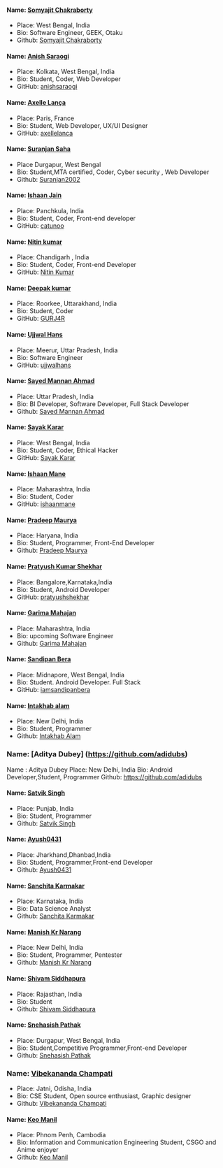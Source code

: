 #### Name: [Somyajit Chakraborty](https://github.com/Samsomyajit)
- Place: West Bengal, India
- Bio: Software Engineer, GEEK, Otaku
- Github: [Somyajit Chakraborty](https://github.com/Samsomyajit)

#### Name: [Anish Saraogi](https://github.com/anishsaraogi)
- Place: Kolkata, West Bengal, India
- Bio: Student, Coder, Web Developer
- GitHub: [anishsaraogi](https://github.com/anishsaraogi)

#### Name: [Axelle Lança](https://github.com/axellelanca)
- Place: Paris, France
- Bio: Student, Web Developer, UX/UI Designer
- GitHub: [axellelanca](https://github.com/axellelanca)

#### Name: [Suranjan Saha](https://github.com/Suranjan2002)
- Place Durgapur, West Bengal
- Bio: Student,MTA certified, Coder, Cyber security , Web Developer
- Github: [Suranjan2002](https://github.com/Suranjan2002)

#### Name: [Ishaan Jain](https://github.com/catunoo)
- Place: Panchkula, India
- Bio: Student, Coder, Front-end developer
- GitHub: [catunoo](https://github.com/catunoo)

#### Name: [Nitin kumar](https://github.com/capt-doki)
- Place: Chandigarh , India
- Bio: Student, Coder, Front-end Developer
- GitHub: [Nitin Kumar](https://github.com/capt-doki)

#### Name: [Deepak kumar](https://github.com/GURJ4R)
- Place: Roorkee, Uttarakhand, India
- Bio: Student, Coder
- GitHub: [GURJ4R](https://github.com/GURJ4R)

#### Name: [Ujjwal Hans](https://github.com/ujjwalhans)
- Place: Meerur, Uttar Pradesh, India
- Bio: Software Engineer
- GitHub: [ujjwalhans](https://github.com/ujjwalhans)

#### Name: [Sayed Mannan Ahmad](https://github.com/MannanAhmad)
- Place: Uttar Pradesh, India
- Bio: BI Developer, Software Developer, Full Stack Developer
- Github: [Sayed Mannan Ahmad](https://github.com/MannanAhmad)

#### Name: [Sayak Karar](https://github.com/Sayak-Karar-2581)
- Place: West Bengal, India
- Bio: Student, Coder, Ethical Hacker
- GitHub: [Sayak Karar](https://github.com/Sayak-Karar-2581)


#### Name: [Ishaan Mane](https://github.com/ishaanmane)
- Place: Maharashtra, India
- Bio: Student, Coder
- GitHub: [ishaanmane](https://github.com/ishaanmane)


#### Name: [Pradeep Maurya](https://github.com/mauryapradeep)
- Place: Haryana, India
- Bio: Student, Programmer, Front-End Developer 
- Github: [Pradeep Maurya](https://github.com/mauryapradeep)



#### Name: [Pratyush Kumar Shekhar](https://github.com/pratyushshekhar/)
- Place: Bangalore,Karnataka,India
- Bio: Student, Android Developer
- GitHub: [pratyushshekhar](https://github.com/pratyushshekhar/)

#### Name: [Garima Mahajan](https://github.com/GarimaMahajan20)
- Place: Maharashtra, India
- Bio: upcoming Software Engineer
- Github: [Garima Mahajan](https://github.com/GarimaMahajan20)


#### Name: [Sandipan Bera](https://github.com/iamsandipanbera)
- Place: Midnapore, West Bengal, India
- Bio: Student. Android Developer. Full Stack
- GitHub: [iamsandipanbera](https://github.com/iamsandipanbera)


#### Name: [Intakhab alam](https://github.com/intakhab1)
- Place: New Delhi, India
- Bio: Student, Programmer
- Github: [Intakhab Alam](https://github.com/intakhab1)


### Name: [Aditya Dubey] (https://github.com/adidubs)
Name : Aditya Dubey
Place: New Delhi, India
Bio: Android Developer,Student, Programmer
Github: https://github.com/adidubs


#### Name: [Satvik Singh](https://github.com/CO18344)
- Place: Punjab, India
- Bio: Student, Programmer
- Github: [Satvik Singh](https://github.com/CO18344)


#### Name: [Ayush0431](https://github.com/Ayush0431)
- Place: Jharkhand,Dhanbad,India
- Bio: Student, Programmer,Front-end Developer
- Github: [Ayush0431](https://github.com/Ayush0431)


#### Name: [Sanchita Karmakar](https://github.com/SanBuilds)
- Place: Karnataka, India
- Bio: Data Science Analyst
- Github: [Sanchita Karmakar](https://github.com/SanBuilds)



#### Name: [Manish Kr Narang](https://github.com/mknsec)
- Place: New Delhi, India
- Bio: Student, Programmer, Pentester
- Github: [Manish Kr Narang](https://github.com/mknsec)


#### Name: [Shivam Siddhapura](https://github.com/shivamsiddhapura)
- Place: Rajasthan, India
- Bio: Student 
- Github: [Shivam Siddhapura](https://github.com/shivamsiddhapura)


#### Name: [Snehasish Pathak](https://github.com/snehasish-pathak)
- Place: Durgapur, West Bengal, India
- Bio: Student,Competitive Programmer,Front-end Developer
- Github: [Snehasish Pathak](https://github.com/snehasish-pathak)


### Name: [Vibekananda Champati](https://github.com/champati-v)
- Place: Jatni, Odisha, India
- Bio: CSE Student, Open source enthusiast, Graphic designer
- Github: [Vibekananda Champati](https://github.com/champati-v)

#### Name: [Keo Manil](https://github.com/ManiL-Keo)
- Place: Phnom Penh, Cambodia
- Bio: Information and Communication Engineering Student, CSGO and Anime enjoyer
- Github: [Keo Manil](https://github.com/ManiL-Keo)


